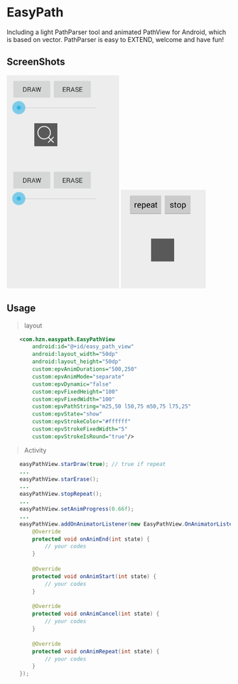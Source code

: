 # EasyPath
Including a light PathParser tool and animated PathView for Android, which is based on vector. PathParser is easy to EXTEND, welcome and have fun!

## ScreenShots
![EasyPath](https://github.com/huzenan/EasyPath/blob/master/screenshots/easy_path.gif)
![EasyPathRepeat](https://github.com/huzenan/EasyPath/blob/master/screenshots/easy_path_repeat.gif)

## Usage
> layout

```xml
    <com.hzn.easypath.EasyPathView
        android:id="@+id/easy_path_view"
        android:layout_width="50dp"
        android:layout_height="50dp"
        custom:epvAnimDurations="500,250"
        custom:epvAnimMode="separate"
        custom:epvDynamic="false"
        custom:epvFixedHeight="100"
        custom:epvFixedWidth="100"
        custom:epvPathString="m25,50 l50,75 m50,75 l75,25"
        custom:epvState="show"
        custom:epvStrokeColor="#ffffff"
        custom:epvStrokeFixedWidth="5"
        custom:epvStrokeIsRound="true"/>
```
> Activity

```java
    easyPathView.starDraw(true); // true if repeat
    ...
    easyPathView.starErase();
    ...
    easyPathView.stopRepeat();
    ...
    easyPathView.setAnimProgress(0.66f);
    ...
    easyPathView.addOnAnimatorListener(new EasyPathView.OnAnimatorListener() {
        @Override
        protected void onAnimEnd(int state) {
            // your codes
        }

        @Override
        protected void onAnimStart(int state) {
            // your codes
        }

        @Override
        protected void onAnimCancel(int state) {
            // your codes
        }

        @Override
        protected void onAnimRepeat(int state) {
            // your codes
        }
    });
```
